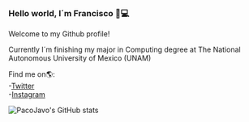 ### Hello world, I´m Francisco 👋💻

Welcome to my Github profile!

Currently I´m finishing my major in Computing degree at The National Autonomous University of Mexico (UNAM)  



Find me on:earth_americas::  
-[Twitter](https://twitter.com/pacojavomx)  
-[Instagram](https://www.instagram.com/pacojavomx/)  

![PacoJavo's GitHub stats](https://github-readme-stats.vercel.app/api?username=PacoJavoMx&theme=transparent&show_icons=true)
<!--
**PacoJavoMx/PacoJavoMx** is a ✨ _special_ ✨ repository because its `README.md` (this file) appears on your GitHub profile.

Here are some ideas to get you started:

- 🔭 I’m currently working on ...
- 🌱 I’m currently learning ...
- 👯 I’m looking to collaborate on ...
- 🤔 I’m looking for help with ...
- 💬 Ask me about ...
- 📫 How to reach me: ...
- 😄 Pronouns: ...
- ⚡ Fun fact: ...
-->
